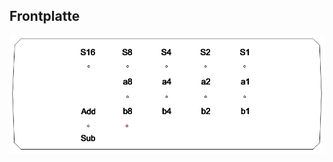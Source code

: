 ## Frontplatte
![image](https://github.com/frankyhub/Laser-Cutter/blob/main/LB012%20Frontplatte/Frontplatte.png)
